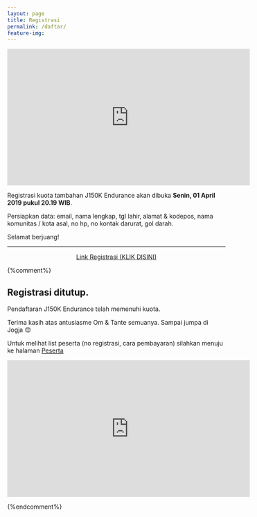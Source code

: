 ```yaml
---
layout: page
title: Registrasi
permalink: /daftar/
feature-img:
---
```


<iframe width="560" height="315" src="https://www.youtube.com/embed/cGs2-p-PRy0" frameborder="0" allow="accelerometer; autoplay; encrypted-media; gyroscope; picture-in-picture" allowfullscreen></iframe>  

Registrasi kuota tambahan J150K Endurance akan dibuka **Senin, 01 April 2019 pukul 20.19 WIB**.

Persiapkan data: email, nama lengkap, tgl lahir, alamat & kodepos, nama komunitas / kota asal, no hp, no kontak darurat, gol darah.   

Selamat berjuang!   

<hr>

<div style="text-align: center">
  <a href="https://docs.google.com/forms/d/e/1FAIpQLSdMI1amko4mQss-czsZuSCx23jvhLQ8m95NhbHxX7TVdWjusA/viewform?usp=sf_link" class="button">Link Registrasi (KLIK DISINI)</a>
</div>

{%comment%}

## Registrasi ditutup.

Pendaftaran J150K Endurance telah memenuhi kuota.   

Terima kasih atas antusiasme Om & Tante semuanya. Sampai jumpa di Jogja 😊

Untuk melihat list peserta (no registrasi, cara pembayaran) silahkan menuju ke halaman [Peserta](/peserta/)

<iframe width="560" height="315" src="https://www.youtube.com/embed/bqun_EIRMpo?start=305" frameborder="0" allow="accelerometer; autoplay; encrypted-media; gyroscope; picture-in-picture" allowfullscreen></iframe>

{%endcomment%}
